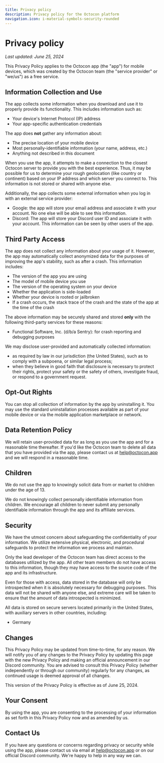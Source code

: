 ```yaml
---
title: Privacy policy
description: Privacy policy for the Octocon platform
navigation.icon: i-material-symbols-security-rounded
---
```


# Privacy policy

*Last updated: June 25, 2024*

This Privacy Policy applies to the Octocon app (the "app") for mobile devices, which was created
by the Octocon team (the "service provider" or "we/us") as a free service.

## Information Collection and Use

The app collects some information when you download and use it to properly provide its functionality.
This includes information such as:
- Your device's Internet Protocol (IP) address
- Your app-specific authentication credentials

The app does **not** gather any information about:
- The precise location of your mobile device
- Most personally-identifiable information (your name, address, etc.)
- Anything not described in this document

When you use the app, it attempts to make a connection to the closest Octocon server to provide you with the best
experience. Thus, it may be possible for us to determine your rough geolocation (like country or continent)
based on your IP address and which server you connect to. This information is not stored or shared with anyone else.

Additionally, the app collects some external information when you log in with an external service provider:
- Google: the app will store your email address and associate it with your account.
No one else will be able to see this information.
- Discord: The app will store your Discord user ID and associate it with your account.
This information can be seen by other users of the app.

## Third Party Access

The app does not collect any information about your usage of it. However, the app may automatically collect
anonymized data for the purposes of improving the app's stability, such as after a crash. This information includes:
- The version of the app you are using
- The model of mobile device you use
- The version of the operating system on your device
- Whether the application is side-loaded
- Whether your device is rooted or jailbroken
- If a crash occurs, the stack trace of the crash and the state of the app at the time of the crash

The above information may be securely shared and stored **only** with the following third-party services for these
reasons:
- Functional Software, Inc. (d/b/a Sentry): for crash reporting and debugging purposes

We may disclose user-provided and automatically collected information:
- as required by law in our jurisdiction (the United States), such as to comply with a subpoena, or similar legal process;
- when they believe in good faith that disclosure is necessary to protect their rights, protect your safety or the safety of others, investigate fraud, or respond to a government request.

## Opt-Out Rights

You can stop all collection of information by the app by uninstalling it. You may use the standard uninstallation processes 
available as part of your mobile device or via the mobile application marketplace or network.

## Data Retention Policy

We will retain user-provided data for as long as you use the app and for a reasonable time thereafter.
If you'd like the Octocon team to delete all data that you have provided via the app, please contact us at [help@octocon.app](mailto:help@octocon.app)
and we will respond in a reasonable time.

## Children

We do not use the app to knowingly solicit data from or market to children under the age of 13.

We do not knowingly collect personally identifiable information from children. We encourage all children to never
submit any personally identifiable information through the app and its affiliate services.

## Security

We have the utmost concern about safeguarding the confidentiality of your information. We utilize extensive
physical, electronic, and procedural safeguards to protect the information we process and maintain.

Only the lead developer of the Octocon team has direct access to the databases utilized by the app. All other
team members do not have access to this information, though they may have access to the source code of the app
and its infrastructure.

Even for those with access, data stored in the database will only be introspected when it is absolutely
necessary for debugging purposes. This data will not be shared with anyone else, and extreme care will be taken
to ensure that the amount of data introspected is minimized.

All data is stored on secure servers located primarily in the United States, with auxiliary servers in other
countries, including:
- Germany

## Changes

This Privacy Policy may be updated from time-to-time, for any reason. We will notify you of any changes to the Privacy Policy by
updating this page with the new Privacy Policy and making an official announcement in our Discord community. You are
advised to consult this Privacy Policy (whether independently or through our community) regularly for any changes,
as continued usage is deemed approval of all changes.

This version of the Privacy Policy is effective as of June 25, 2024.

## Your Consent

By using the app, you are consenting to the processing of your information as set forth in this Privacy Policy now and
as amended by us.

## Contact Us

If you have any questions or concerns regarding privacy or security while using the app, please contact us
via email at [help@octocon.app](mailto:help@octocon.app) or on our official Discord community. We're happy to help in any way we can.
